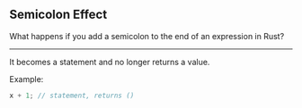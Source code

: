 ## Semicolon Effect

What happens if you add a semicolon to the end of an expression in Rust?

---

It becomes a statement and no longer returns a value.

Example:
```rust
x + 1; // statement, returns ()
```

